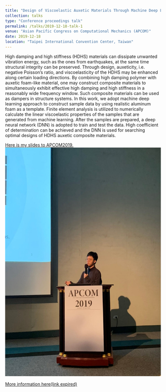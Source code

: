 ```yaml
---
title: "Design of Viscoelastic Auxetic Materials Through Machine Deep Learning"
collection: talks
type: "Conference proceedings talk"
permalink: /talks/2019-12-18-talk-1
venue: "Asian Pacific Congress on Computational Mechanics (APCOM)"
date: 2019-12-18
location: "Taipei International Convention Center, Taiwan"
---
```


High damping and high stiffness (HDHS) materials can dissipate unwanted vibration energy, such as the ones from earthquakes, at the same time structural integrity can be preserved. Through design, auxeticity, i.e. negative Poisson’s ratio, and viscoelasticity of the HDHS may be enhanced along certain loading directions. By combining high damping polymer with auxetic foam-like material, one may construct composite materials to simultaneously exhibit effective high damping and high stiffness in a reasonably wide frequency window. Such composite materials can be used as dampers in structure systems. In this work, we adopt machine deep learning approach to construct sample data by using realistic aluminum foam as a template. Finite element analysis is utilized to numerically calculate the linear viscoelastic properties of the samples that are generated from machine learning. After the samples are prepared, a deep neural network (DNN) is adopted to train and test the data. High coefficient of determination can be achieved and the DNN is used for searching optimal designs of HDHS auxetic composite materials.

[Here is my slides to APCOM2019.](https://lufter.github.io/files/ANN_APCOM2019F.pdf)
<br/><img src='/images/APCOM2019.jpg ' width="554" height="739">

[More information here(link expired)](http://www.apcom2019.org/)

